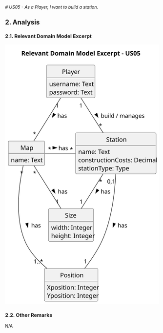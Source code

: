 _# US05 - As a Player, I want to build a station._ 

## 2. Analysis

### 2.1. Relevant Domain Model Excerpt 

![US05-Build a Station](svg/US05-analysis.svg)

### 2.2. Other Remarks

N/A